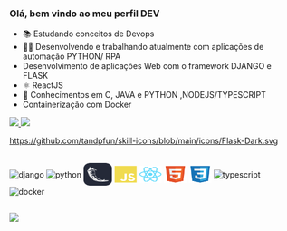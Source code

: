### Olá, bem vindo ao meu perfil DEV

- 📚 Estudando conceitos de Devops
- 👨‍💻 Desenvolvendo e trabalhando atualmente com aplicações de automação PYTHON/ RPA
- Desenvolvimento de aplicações Web com o framework DJANGO e FLASK
- ⚛️ ReactJS
- 🤖 Conhecimentos em C, JAVA e PYTHON ,NODEJS/TYPESCRIPT
- Containerização com Docker

<div>
  <a href="https://github.com/danielsantana77">
  <img height="180em" src="https://github-readme-stats.vercel.app/api?username=danielsantana77&show_icons=true&theme=highcontrast&include_all_commits=true&count_private=true"/>
  <img height="180em" src="https://github-readme-stats.vercel.app/api/top-langs/?username=danielsantana77&layout=compact&langs_count=7&theme=dark"/>
</div>

https://github.com/tandpfun/skill-icons/blob/main/icons/Flask-Dark.svg
  <div style="display: inline_block"><br>
  <img align='center' alt="django" height="40" width="50" src="https://cdn.jsdelivr.net/gh/devicons/devicon/icons/django/django-plain-wordmark.svg" />
  <img align='center' alt="python" height="40" width="40" src= "https://img.icons8.com/color/344/python--v1.png](https://img.icons8.com/fluency/344/python.png">
  <img align='center' alt="flask" height="40" width="50"  src="https://github.com/tandpfun/skill-icons/blob/main/icons/Flask-Dark.svg" />   
  <img align="center" alt="Rafa-Js" height="30" width="40" src="https://raw.githubusercontent.com/devicons/devicon/master/icons/javascript/javascript-plain.svg">  
  <img align="center" alt="Rafa-React" height="30" width="40" src="https://raw.githubusercontent.com/devicons/devicon/master/icons/react/react-original.svg">
  <img align="center" alt="Rafa-HTML" height="30" width="40" src="https://raw.githubusercontent.com/devicons/devicon/master/icons/html5/html5-original.svg">
  <img align="center" alt="Rafa-CSS" height="30" width="40" src="https://raw.githubusercontent.com/devicons/devicon/master/icons/css3/css3-original.svg">
   <img align='center' alt="typescript" height="40" width="40" src= "https://img.icons8.com/color/344/typescript.png">
   <img align='center' alt="docker" height="40" width="40"  src="https://cdn.jsdelivr.net/gh/devicons/devicon/icons/docker/docker-plain-wordmark.svg" />
          

  
</div>
  
 ##
  <div>

  <a href="https://www.linkedin.com/in/danieldeoliv/" target="_blank"><img src="https://img.shields.io/badge/-LinkedIn-%230077B5?style=for-the-badge&logo=linkedin&logoColor=white" target="_blank"></a>  
  

  
  </div>
  

